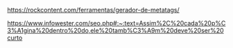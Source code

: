 https://rockcontent.com/ferramentas/gerador-de-metatags/

https://www.infowester.com/seo.php#:~:text=Assim%2C%20cada%20p%C3%A1gina%20dentro%20do,ele%20tamb%C3%A9m%20deve%20ser%20curto